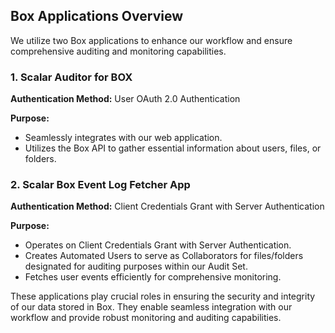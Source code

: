 ## Box Applications Overview

We utilize two Box applications to enhance our workflow and ensure comprehensive auditing and monitoring capabilities.

### 1. Scalar Auditor for BOX

**Authentication Method:** User OAuth 2.0 Authentication

**Purpose:**
- Seamlessly integrates with our web application.
- Utilizes the Box API to gather essential information about users, files, or folders.

### 2. Scalar Box Event Log Fetcher App

**Authentication Method:** Client Credentials Grant with Server Authentication

**Purpose:**
- Operates on Client Credentials Grant with Server Authentication.
- Creates Automated Users to serve as Collaborators for files/folders designated for auditing purposes within our Audit Set.
- Fetches user events efficiently for comprehensive monitoring.

These applications play crucial roles in ensuring the security and integrity of our data stored in Box. They enable seamless integration with our workflow and provide robust monitoring and auditing capabilities.


